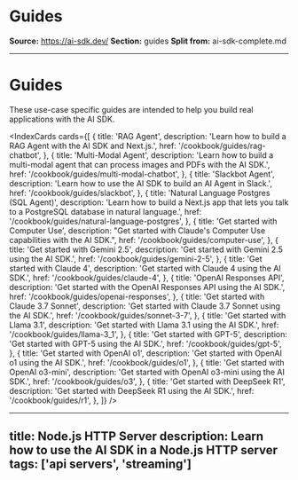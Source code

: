 # Guides

**Source:** https://ai-sdk.dev/
**Section:** guides
**Split from:** ai-sdk-complete.md

---

# Guides

These use-case specific guides are intended to help you build real applications with the AI SDK.

<IndexCards
  cards={[
    {
      title: 'RAG Agent',
      description:
        'Learn how to build a RAG Agent with the AI SDK and Next.js.',
      href: '/cookbook/guides/rag-chatbot',
    },
    {
      title: 'Multi-Modal Agent',
      description:
        'Learn how to build a multi-modal agent that can process images and PDFs with the AI SDK.',
      href: '/cookbook/guides/multi-modal-chatbot',
    },
    {
      title: 'Slackbot Agent',
      description: 'Learn how to use the AI SDK to build an AI Agent in Slack.',
      href: '/cookbook/guides/slackbot',
    },
    {
      title: 'Natural Language Postgres (SQL Agent)',
      description:
        'Learn how to build a Next.js app that lets you talk to a PostgreSQL database in natural language.',
      href: '/cookbook/guides/natural-language-postgres',
    },
    {
      title: 'Get started with Computer Use',
      description:
        "Get started with Claude's Computer Use capabilities with the AI SDK.",
      href: '/cookbook/guides/computer-use',
    },
    {
      title: 'Get started with Gemini 2.5',
      description: 'Get started with Gemini 2.5 using the AI SDK.',
      href: '/cookbook/guides/gemini-2-5',
    },
    {
      title: 'Get started with Claude 4',
      description: 'Get started with Claude 4 using the AI SDK.',
      href: '/cookbook/guides/claude-4',
    },
    {
      title: 'OpenAI Responses API',
      description:
        'Get started with the OpenAI Responses API using the AI SDK.',
      href: '/cookbook/guides/openai-responses',
    },
    {
      title: 'Get started with Claude 3.7 Sonnet',
      description: 'Get started with Claude 3.7 Sonnet using the AI SDK.',
      href: '/cookbook/guides/sonnet-3-7',
    },
    {
      title: 'Get started with Llama 3.1',
      description: 'Get started with Llama 3.1 using the AI SDK.',
      href: '/cookbook/guides/llama-3_1',
    },
    {
      title: 'Get started with GPT-5',
      description: 'Get started with GPT-5 using the AI SDK.',
      href: '/cookbook/guides/gpt-5',
    },
    {
      title: 'Get started with OpenAI o1',
      description: 'Get started with OpenAI o1 using the AI SDK.',
      href: '/cookbook/guides/o1',
    },
    {
      title: 'Get started with OpenAI o3-mini',
      description: 'Get started with OpenAI o3-mini using the AI SDK.',
      href: '/cookbook/guides/o3',
    },
    {
      title: 'Get started with DeepSeek R1',
      description: 'Get started with DeepSeek R1 using the AI SDK.',
      href: '/cookbook/guides/r1',
    },
  ]}
/>

---
title: Node.js HTTP Server
description: Learn how to use the AI SDK in a Node.js HTTP server
tags: ['api servers', 'streaming']
---
